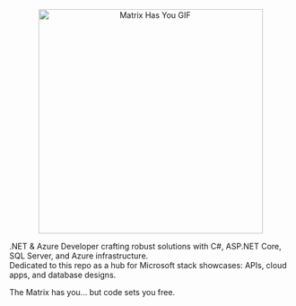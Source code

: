 <div align="center">
  <img src="http://winterbe.com/image/matrix-has-you.gif" alt="Matrix Has You GIF" width="400">
</div>

.NET & Azure Developer crafting robust solutions with C#, ASP.NET Core, SQL Server, and Azure infrastructure.  
Dedicated to this repo as a hub for Microsoft stack showcases: APIs, cloud apps, and database designs.  

The Matrix has you... but code sets you free.
